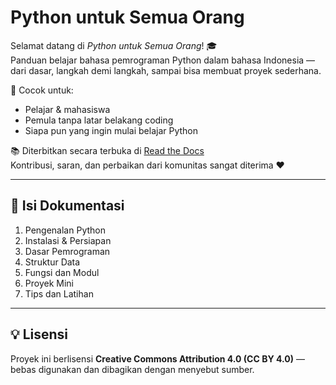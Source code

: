 # Python untuk Semua Orang

Selamat datang di *Python untuk Semua Orang*! 🎓  
Panduan belajar bahasa pemrograman Python dalam bahasa Indonesia — dari dasar, langkah demi langkah, sampai bisa membuat proyek sederhana.

📘 Cocok untuk:
- Pelajar & mahasiswa
- Pemula tanpa latar belakang coding
- Siapa pun yang ingin mulai belajar Python

📚 Diterbitkan secara terbuka di [Read the Docs](https://readthedocs.org/)  
Kontribusi, saran, dan perbaikan dari komunitas sangat diterima ❤️  

---
## 🧠 Isi Dokumentasi
1. Pengenalan Python  
2. Instalasi & Persiapan  
3. Dasar Pemrograman  
4. Struktur Data  
5. Fungsi dan Modul  
6. Proyek Mini  
7. Tips dan Latihan  

---
## 💡 Lisensi
Proyek ini berlisensi **Creative Commons Attribution 4.0 (CC BY 4.0)** — bebas digunakan dan dibagikan dengan menyebut sumber.
